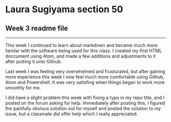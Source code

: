 <h1> Laura Sugiyama section 50 </h1>
<h2>Week 3 readme file </h2>
<hr />
This week I continued to learn about markdown and became much more familar with the software being used for this class.  I created my first HTML doccument using Atom, and made a few additions and adjustments to it after putting it onto Github.</br>

Last week I was feeling very overwhelmed and frusturated, but after gaining more experience this week I now feel much more comfortable using Github, Atom and Powershell. It was very satisfing when things began to work more smoothly for me.</br>

I did have a slight problem this week with fixing a typo in my repo title, and I posted on the forum asking for help.  Immediately after posting this, I figured the painfully obvious solution out for myself and posted the solution to my issue, but a classmate did offer help which I really appreciated. 
